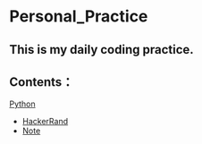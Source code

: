# Personal_Practice

## This is my daily coding practice.

## Contents：
[Python](https://github.com/billcookie0929/Personal_Practice/tree/master/Python)

* [HackerRand](https://github.com/billcookie0929/Personal_Practice/tree/master/Python/Hackerrand)
* [Note](https://github.com/billcookie0929/Personal_Practice/tree/master/Python/Note)